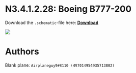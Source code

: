 # N3.4.1.2.28: Boeing B777-200

Download the `.schematic`-file here: **[Download](https://bte-n.github.io/resources/N3/4/1/B772.schematic)**

![](https://bte-n.github.io/resources/N3/4/1/772-boe.png)  

# Authors

Blank plane: `Airplaneguy9#8110 (497014954935713802)`    
